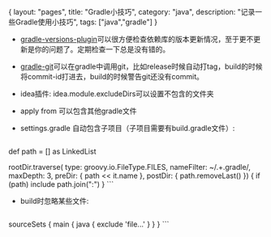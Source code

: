 {
layout: "pages",
title: "Gradle小技巧",
category: "java",
description: "记录一些Gradle使用小技巧",
tags: ["java","gradle"]
}

- [gradle-versions-plugin](https://github.com/ben-manes/gradle-versions-plugin)可以很方便检查依赖库的版本更新情况，至于更不更新是你的问题了。定期检查一下总是没有错的。
- [gradle-git](https://github.com/ajoberstar/gradle-git)可以在gradle中调用git，比如release时候自动打tag，build的时候将commit-id打进去，build的时候警告git还没有commit。
- idea插件: idea.module.excludeDirs可以设置不包含的文件夹
- apply from 可以包含其他gradle文件
- settings.gradle 自动包含子项目（子项目需要有build.gradle文件）:
    
    ```{gradle}
def path = [] as LinkedList

rootDir.traverse(
    type: groovy.io.FileType.FILES,
    nameFilter: ~/.+\.gradle/,
    maxDepth: 3,
    preDir: { path << it.name },
    postDir: { path.removeLast() }) { if (path) include path.join(":") }
    ```
    
- build时忽略某些文件:

    ```
sourceSets {
  main {
    java {
      exclude 'file...'
    }
  }
}
    ```
